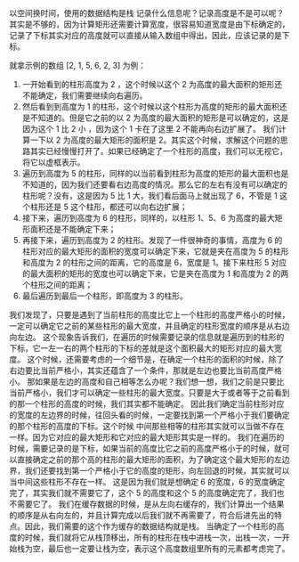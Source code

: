 以空间换时间，使用的数据结构是栈
记录什么信息呢？记录高度是不是可以呢？其实是不够的，因为计算矩形还需要计算宽度，很容易知道宽度是由下标确定的，记录了下标其实对应的高度就可以直接从输入数组中得出，因此，应该记录的是下标。

就拿示例的数组 [2, 1, 5, 6, 2, 3] 为例：
1. 一开始看到的柱形高度为 2 ，这个时候以这个 2 为高度的最大面积的矩形还不能确定，我们需要继续向右遍历。
2. 然后看到到高度为 1 的柱形，这个时候以这个柱形为高度的矩形的最大面积还是不知道的。但是它之前的以 2 为高度的最大面积的矩形是可以确定的，这是因为这个 1 比 2 小 ，因为这个 1 卡在了这里 2 不能再向右边扩展了。 我们计算一下以 2 为高度的最大矩形的面积是 2。其实这个时候，求解这个问题的思路其实已经慢慢打开了。如果已经确定了一个柱形的高度，我们可以无视它，将它以虚框表示。
3. 遍历到高度为 5 的柱形，同样的以当前看到柱形为高度的矩形的最大面积也是不知道的，因为我们还要看右边高度的情况。那么它的左右有没有可以确定的柱形呢？没有，这是因为 5 比 1 大，我们看后面马上就出现了 6，不管是 1 这个柱形还是 5 这个柱形，都还可以向右边扩展；
4. 接下来，遍历到高度为 6 的柱形，同样的，以柱形 1、5、6 为高度的最大矩形面积还是不能确定下来；
5. 再接下来，遍历到高度为 2 的柱形。发现了一件很神奇的事情，高度为 6 的柱形对应的最大矩形的面积的宽度可以确定下来，它就是夹在高度为 5 的柱形和高度为 2 的柱形之间的距离，它的高度是 6，宽度是 1。接下来柱形 5 对应的最大面积的矩形的宽度也可以确定下来，它是夹在高度为 1 和高度为 2 的两个柱形之间的距离；
6. 最后遍历到最后一个柱形，即高度为 3 的柱形。

我们发现了，只要是遇到了当前柱形的高度比它上一个柱形的高度严格小的时候，一定可以确定它之前的某些柱形的最大宽度，并且确定的柱形宽度的顺序是从右边向左边。 这个现象告诉我们，在遍历的时候需要记录的信息就是遍历到的柱形的下标，它一左一右的两个柱形的下标的差就是这个面积最大的矩形对应的最大宽度。 
这个时候，还需要考虑的一个细节是，在确定一个柱形的面积的时候，除了右边要比当前严格小，其实还蕴含了一个条件，那就是左边也要比当前高度严格小。
那如果是左边的高度和自己相等怎么办呢？我们想一想，我们之前是只要比当前严格小，我们才可以确定一些柱形的最大宽度。只要是大于或者等于之前看到的那一个柱形的高度的时候，我们其实都不能确定。
因此我们确定当前柱形对应的宽度的左边界的时候，往回头看的时候，一定要找到第一个严格小于我们要确定的那个柱形的高度的下标。这个时候 中间那些相等的柱形其实就可以当做不存在一样。因为它对应的最大矩形和它对应的最大矩形其实是一样的。
我们在遍历的时候，需要记录的是下标，如果当前的高度比它之前的高度严格小于的时候，就可以直接确定之前的那个高的柱形的最大矩形的面积，为了确定这个最大矩形的左边界，我们还要找到第一个严格小于它的高度的矩形，向左回退的时候，其实就可以当中间这些柱形不存在一样。
这是因为我们就是想确定 6 的宽度，6 的宽度确定完了，其实我们就不需要它了，这个 5 的高度和这个 5 的高度确定完了，我们也不需要它了。
我们在缓存数据的时候，是从左向右缓存的，我们计算出一个结果的顺序是从右向左的，并且计算完成以后我们就不再需要了，符合后进先出的特点。因此，我们需要的这个作为缓存的数据结构就是栈。
当确定了一个柱形的高度的时候，我们就将它从栈顶移出，所有的柱形在栈中进栈一次，出栈一次，一开始栈为空，最后也一定要让栈为空，表示这个高度数组里所有的元素都考虑完了。
